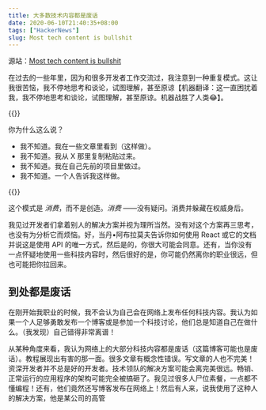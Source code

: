```yaml
---
title: 大多数技术内容都是废话
date: 2020-06-10T21:40:35+08:00
tags: ["HackerNews"]
slug: Most tech content is bullshit
---
```


源站：[Most tech content is bullshit](https://www.aleksandra.codes/tech-content-consumer)

在过去的一些年里，因为和很多开发者工作交流过，我注意到一种重复模式。这让我很苦恼，我不停地思考和谈论，试图理解，甚至原谅【机器翻译：这一直困扰着我，我不停地思考和谈论，试图理解，甚至原谅。机器战胜了人类:joy:】。

{{<notice notice-info>}}

你为什么这么说？

- 我不知道。我在一些文章里看到（这样做）。
- 我不知道。我从 X 那里复制粘贴过来。
- 我不知道。我在自己先前的项目里做过。
- 我不知道。一个人告诉我这样做。

{{</notice>}}

这个模式是 *消费*，而不是创造。*消费* ——没有疑问。消费并躲藏在权威身后。

我见过开发者们拿着别人的解决方案并视为理所当然。没有对这个方案再三思考，也没有为分析它而烦恼。好，当丹•阿布拉莫夫告诉你如何使用 React 或它的文档并说这是使用 API 的唯一方式，然后是的，你很大可能会同意。还有，当你没有一点怀疑地使用一些科技内容时，然后很好的是，你可能仍然离你的职业很远，但也可能把你拉回来。

## 到处都是废话

在刚开始我职业的时候，我不会认为自己会在网络上发布任何科技内容。我认为如果一个人足够勇敢发布一个博客或是参加一个科技讨论，他们总是知道自己在做什么。（我发现）自己错得非常离谱！

从某种角度来看，我认为网络上的大部分科技内容都是废话（这篇博客可能也是废话）。教程展现出有害的那一面。很多文章有概念性错误。写文章的人也不完美！资深开发者并不总是好的开发者。技术领队的解决方案可能会离完美很远。畅销、正常运行的应用程序的架构可能完全被搞砸了。我见过很多人尸位素餐，一点都不懂编程！还有，他们竟然还写博客发布在网络上！然后有人来，说我使用了这种人的解决方案，他是某公司的高管

